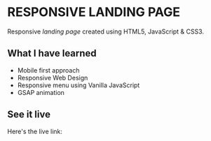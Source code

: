 # RESPONSIVE LANDING PAGE
Responsive *landing page* created using HTML5, JavaScript & CSS3.


## What I have learned
- Mobile first approach
- Responsive Web Design
- Responsive menu using Vanilla JavaScript
- GSAP animation


## See it live
Here's the live link: 
